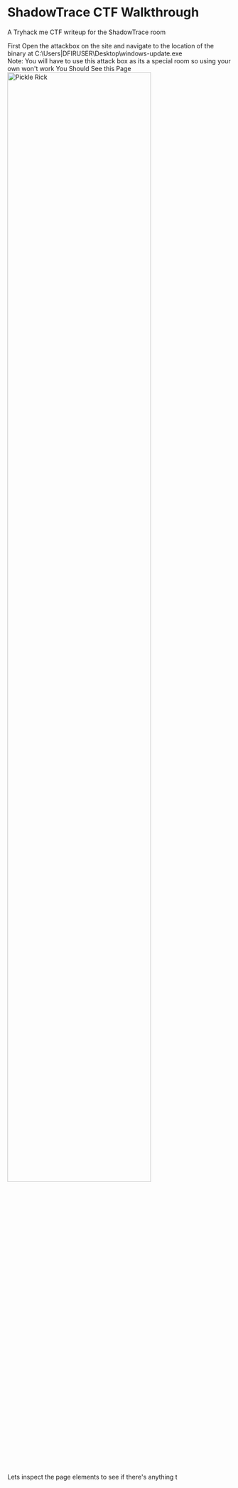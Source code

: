 # ShadowTrace CTF Walkthrough
A Tryhack me CTF writeup for the ShadowTrace room


<p align="left">
First Open the attackbox on the site and navigate to the location of the binary at C:\Users|DFIRUSER\Desktop\windows-update.exe <br/>
Note: You will have to use this attack box as its a special room so using your own won't work
You Should See this Page <br/>
<img src="https://i.imgur.com/iXLnBuS.png" height="80%" width="80%" alt="Pickle Rick"/>
<br/>
<br/>

Lets inspect the page elements to see if there's anything t
